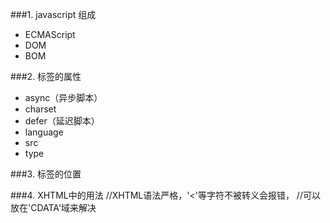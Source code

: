 ###1. javascript 组成
- ECMAScript
- DOM
- BOM

###2. 标签的属性
- async（异步脚本）
- charset
- defer（延迟脚本）
- language
- src
- type

###3. 标签的位置
	<!DOCTYPE html>
	<html>
		<head>
			<title>Example HTML Page</title>
		</head>
		<body>
			<!-- 这里放内容 -->
			<script type="text/javascript" src="example1.js"></script>
			<script type="text/javascript" src="example2.js"></script>
		</body>
	</html>

###4. XHTML中的用法
	//XHTML语法严格，'<'等字符不被转义会报错，
	//可以放在'CDATA'域来解决
	<script type="text/javascript"><![CDATA[
		function compare(a, b) {
			if (a < b) {
				alert("A is less than B");
			} else if (a > b) {
				alert("A is greater than B");
			} else {
				alert("A is equal to B");
			}
		}
	]]></script>


